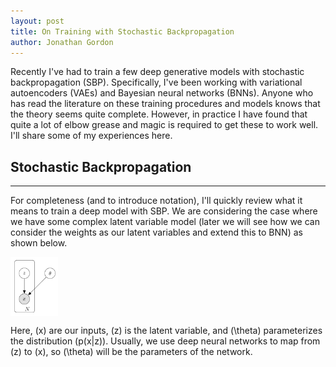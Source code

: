 ```yaml
---
layout: post
title: On Training with Stochastic Backpropagation
author: Jonathan Gordon
---
```


Recently I've had to train a few deep generative models with stochastic backpropagation (SBP). Specifically, I've been working with variational autoencoders (VAEs) and Bayesian neural networks (BNNs). Anyone who has read the literature on these training procedures and models knows that the theory seems quite complete. However, in practice I have found that quite a lot of elbow grease and magic is required to get these to work well. I'll share some of my experiences here.

## Stochastic Backpropagation 
-----

For completeness (and to introduce notation), I'll quickly review what it means to train a deep model with SBP. We are considering the case where we have some complex latent variable model (later we will see how we can consider the weights as our latent variables and extend this to BNN) as shown below.

<img src="https://raw.githubusercontent.com/Gordonjo/Jekyll-Mono/gh-pages/images/vae.png" width="15%" height="15%" align="middle">


Here, \(x\) are our inputs, \(z\) is the latent variable, and \(\theta\) parameterizes the distribution \(p(x|z)\). Usually, we use deep neural networks to map from \(z\) to \(x\), so \(\theta\) will be the parameters of the network. 